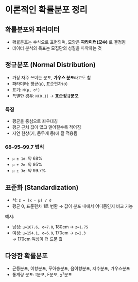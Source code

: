 # 이론적인 확률분포 정리

## 확률분포와 파라미터
- 확률분포는 수식으로 표현되며, 모양은 **파라미터(모수)** 로 결정됨
- 데이터 분석의 목표는 모집단의 성질을 파악하는 것
## 정규분포 (Normal Distribution)
- 가장 자주 쓰이는 분포, **가우스 분포**라고도 함
- 파라미터: 평균(μ), 표준편차(σ)
- 표기: `N(μ, σ²)`
- 특별한 경우: `N(0,1)` → **표준정규분포**

### 특징
- 평균을 중심으로 좌우대칭
- 평균 근처 값이 많고 멀어질수록 적어짐
- 자연 현상(키, 몸무게 등)에 잘 적용됨

### 68–95–99.7 법칙
- `μ ± 1σ`: 약 68%
- `μ ± 2σ`: 약 95%
- `μ ± 3σ`: 약 99.7%

## 표준화 (Standardization)
- 식: `z = (x - μ) / σ`
- 평균 0, 표준편차 1로 변환 → 값이 분포 내에서 어디쯤인지 비교 가능

예시:  
- 남성: `μ=167.6, σ=7.0`, 180cm → `z=1.75`  
- 여성: `μ=154.1, σ=6.9`, 170cm → `z=2.3`  
→ 170cm 여성이 더 드문 값

## 다양한 확률분포
- 균등분포, 이항분포, 푸아송분포, 음이항분포, 지수분포, 가우스분포
- 통계량 분포: t분포, F분포, χ²분포
